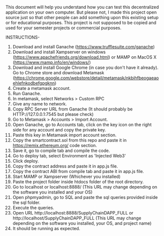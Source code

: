 This document will help you understand how you can test this decentralized application on your own computer.
But please not, I made this project open source just so that other people can add something upon this existing setup or for educational purposes.
This project is not supposed to be copied and used for your semester projects or commercial purposes.

INSTRUCTIONS-
1) Download and install Ganache (https://www.trufflesuite.com/ganache)
2) Download and install Xampserver on windows (https://www.apachefriends.org/download.html) or MAMP on MacOS X (https://www.mamp.info/en/windows/)
3) Download and install Google Chrome (in case you don't have it already). Go to Chrome store and download Metamask (https://chrome.google.com/webstore/detail/metamask/nkbihfbeogaeaoehlefnkodbefgpgknn)
4) Create a metamask account.
5) Run Ganache.
6) In metamask, select Networks > Custom RPC
7) Give any name to network.
8) Copy RPC Server URL from Ganache (It should probably be HTTP://127.0.0.1:7545 but please check)
9) Go to Metamask > Accounts > Import Account.
10) Open Ganache, go to Accounts tab, click on the key icon on the right side for any account and copy the private key.
11) Paste this key in Metamask import account section.
12) Copy the smartcontract.sol from this repo and paste it in https://remix.ethereum.org/ code section.
13) Save it, go to compile tab and compile the code.
14) Go to deploy tab, select Environment as 'Injected Web3'
15) Click deploy.
16) Copy the contract address and paste it in app.js file.
17) Copy the contract ABI from compile tab and paste it in app.js file.
18) Start MAMP or Xampserver (Whichever you installed)
19) Paste the project folder inside htdocs folder of the root directory.
20) Go to localhost or localhost:8888/  (This URL may change depending on the software you installed and your OS)
21) Open phpmyadmin, go to SQL and paste the sql queries provided inside the sql folder.
22) Execute the queries.
23) Open URL http://localhost:8888/SupplyChainDAPP_FULL or http://localhost/SupplyChainDAPP_FULL (This URL may change depending on the software you installed, your OS, and project name)
24) It should be running as expected.